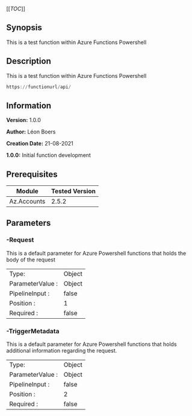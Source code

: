 [[_TOC_]]

## Synopsis

This is a test function within Azure Functions Powershell

## Description

This is a test function within Azure Functions Powershell

```PowerShell
https://functionurl/api/
```

## Information

**Version:**         1.0.0

**Author:**          Léon Boers

**Creation Date:**   21-08-2021

**1.0.0:**           Initial function development

## Prerequisites

| Module | Tested Version |
|-|-|
| Az.Accounts | 2.5.2 |

## Parameters

### -Request

This is a default parameter for Azure Powershell functions that holds the body of the request

| | |
|-|-|
| Type: | Object |
| ParameterValue : | Object|
| PipelineInput : | false|
| Position : | 1|
| Required : | false|

### -TriggerMetadata

This is a default parameter for Azure Powershell functions that holds additional information regarding the request.

| | |
|-|-|
| Type: | Object |
| ParameterValue : | Object|
| PipelineInput : | false|
| Position : | 2|
| Required : | false|
